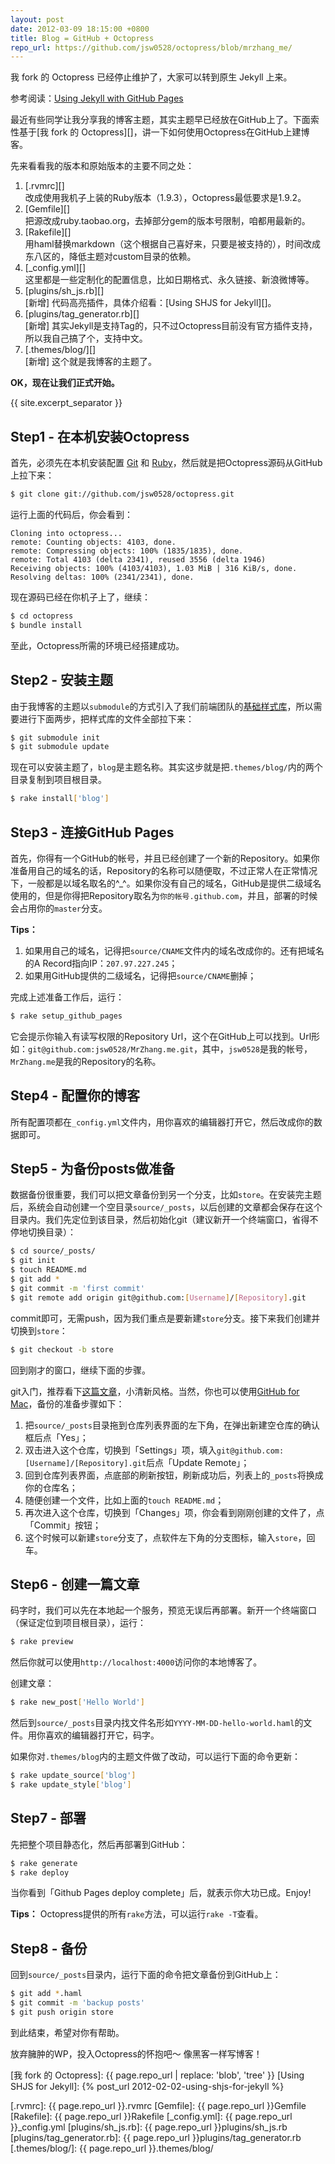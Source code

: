 ```yaml
---
layout: post
date: 2012-03-09 18:15:00 +0800
title: Blog = GitHub + Octopress
repo_url: https://github.com/jsw0528/octopress/blob/mrzhang_me/
---
```


<div class="flash-message">
  <div class="flash-info">
    <p>我 fork 的 Octopress 已经停止维护了，大家可以转到原生 Jekyll 上来。</p>
    <p>参考阅读：<a href="{% post_url 2013-03-21-using-jekyll-with-github-pages %}">Using Jekyll with GitHub Pages</a></p>
  </div>
</div>

最近有些同学让我分享我的博客主题，其实主题早已经放在GitHub上了。下面索性基于[我 fork 的 Octopress][]，讲一下如何使用Octopress在GitHub上建博客。

先来看看我的版本和原始版本的主要不同之处：

1. [.rvmrc][]<br />改成使用我机子上装的Ruby版本（1.9.3），Octopress最低要求是1.9.2。
2. [Gemfile][]<br />把源改成ruby.taobao.org，去掉部分gem的版本号限制，咱都用最新的。
3. [Rakefile][]<br />用haml替换markdown（这个根据自己喜好来，只要是被支持的），时间改成东八区的，降低主题对custom目录的依赖。
4. [_config.yml][]<br />这里都是一些定制化的配置信息，比如日期格式、永久链接、新浪微博等。
5. [plugins/sh_js.rb][]<br />[新增] 代码高亮插件，具体介绍看：[Using SHJS for Jekyll][]。
6. [plugins/tag_generator.rb][]<br />[新增] 其实Jekyll是支持Tag的，只不过Octopress目前没有官方插件支持，所以我自己搞了个，支持中文。
7. [.themes/blog/][]<br />[新增] 这个就是我博客的主题了。

**OK，现在让我们正式开始。**

{{ site.excerpt_separator }}

## Step1 - 在本机安装Octopress

首先，必须先在本机安装配置 [Git][] 和 [Ruby][]，然后就是把Octopress源码从GitHub上拉下来：

```sh
$ git clone git://github.com/jsw0528/octopress.git
```

运行上面的代码后，你会看到：

```
Cloning into octopress...
remote: Counting objects: 4103, done.
remote: Compressing objects: 100% (1835/1835), done.
remote: Total 4103 (delta 2341), reused 3556 (delta 1946)
Receiving objects: 100% (4103/4103), 1.03 MiB | 316 KiB/s, done.
Resolving deltas: 100% (2341/2341), done.
```

现在源码已经在你机子上了，继续：

```sh
$ cd octopress
$ bundle install
```

至此，Octopress所需的环境已经搭建成功。

## Step2 - 安装主题

由于我博客的主题以`submodule`的方式引入了我们前端团队的[基础样式库][]，所以需要进行下面两步，把样式库的文件全部拉下来：

```sh
$ git submodule init
$ git submodule update
```

现在可以安装主题了，`blog`是主题名称。其实这步就是把`.themes/blog/`内的两个目录复制到项目根目录。

```sh
$ rake install['blog']
```

## Step3 - 连接GitHub Pages

首先，你得有一个GitHub的帐号，并且已经创建了一个新的Repository。如果你准备用自己的域名的话，Repository的名称可以随便取，不过正常人在正常情况下，一般都是以域名取名的^_^。如果你没有自己的域名，GitHub是提供二级域名使用的，但是你得把Repository取名为`你的帐号.github.com`，并且，部署的时候会占用你的`master`分支。

**Tips：**

1. 如果用自己的域名，记得把`source/CNAME`文件内的域名改成你的。还有把域名的A Record指向IP：`207.97.227.245`；
2. 如果用GitHub提供的二级域名，记得把`source/CNAME`删掉；

完成上述准备工作后，运行：

```sh
$ rake setup_github_pages
```

它会提示你输入有读写权限的Repository Url，这个在GitHub上可以找到。Url形如：`git@github.com:jsw0528/MrZhang.me.git`，其中，`jsw0528`是我的帐号，`MrZhang.me`是我的Repository的名称。

## Step4 - 配置你的博客

所有配置项都在`_config.yml`文件内，用你喜欢的编辑器打开它，然后改成你的数据即可。

## Step5 - 为备份posts做准备

数据备份很重要，我们可以把文章备份到另一个分支，比如`store`。在安装完主题后，系统会自动创建一个空目录`source/_posts`，以后创建的文章都会保存在这个目录内。我们先定位到该目录，然后初始化git（建议新开一个终端窗口，省得不停地切换目录）：

```sh
$ cd source/_posts/
$ git init
$ touch README.md
$ git add *
$ git commit -m 'first commit'
$ git remote add origin git@github.com:[Username]/[Repository].git
```

commit即可，无需push，因为我们重点是要新建`store`分支。接下来我们创建并切换到`store`：

```sh
$ git checkout -b store
```

回到刚才的窗口，继续下面的步骤。

git入门，推荐看下[这篇文章][git-guide]，小清新风格。当然，你也可以使用[GitHub for Mac][]，备份的准备步骤如下：

1. 把`source/_posts`目录拖到仓库列表界面的左下角，在弹出新建空仓库的确认框后点「Yes」；
2. 双击进入这个仓库，切换到「Settings」项，填入`git@github.com:[Username]/[Repository].git`后点「Update Remote」；
3. 回到仓库列表界面，点底部的刷新按钮，刷新成功后，列表上的`_posts`将换成你的仓库名；
4. 随便创建一个文件，比如上面的`touch README.md`；
5. 再次进入这个仓库，切换到「Changes」项，你会看到刚刚创建的文件了，点「Commit」按钮；
6. 这个时候可以新建`store`分支了，点软件左下角的分支图标，输入`store`，回车。

## Step6 - 创建一篇文章

码字时，我们可以先在本地起一个服务，预览无误后再部署。新开一个终端窗口（保证定位到项目根目录），运行：

```sh
$ rake preview
```

然后你就可以使用`http://localhost:4000`访问你的本地博客了。

创建文章：

```sh
$ rake new_post['Hello World']
```

然后到`source/_posts`目录内找文件名形如`YYYY-MM-DD-hello-world.haml`的文件。用你喜欢的编辑器打开它，码字。

如果你对`.themes/blog`内的主题文件做了改动，可以运行下面的命令更新：

```sh
$ rake update_source['blog']
$ rake update_style['blog']
```

## Step7 - 部署

先把整个项目静态化，然后再部署到GitHub：

```sh
$ rake generate
$ rake deploy
```

当你看到「Github Pages deploy complete」后，就表示你大功已成。Enjoy!

**Tips：** Octopress提供的所有`rake`方法，可以运行`rake -T`查看。

## Step8 - 备份

回到`source/_posts`目录内，运行下面的命令把文章备份到GitHub上：

```sh
$ git add *.haml
$ git commit -m 'backup posts'
$ git push origin store
```

到此结束，希望对你有帮助。

放弃臃肿的WP，投入Octopress的怀抱吧～ 像黑客一样写博客！


[我 fork 的 Octopress]: {{ page.repo_url | replace: 'blob', 'tree' }}
[Using SHJS for Jekyll]: {% post_url 2012-02-02-using-shjs-for-jekyll %}

[.rvmrc]: {{ page.repo_url }}.rvmrc
[Gemfile]: {{ page.repo_url }}Gemfile
[Rakefile]: {{ page.repo_url }}Rakefile
[_config.yml]: {{ page.repo_url }}_config.yml
[plugins/sh_js.rb]: {{ page.repo_url }}plugins/sh_js.rb
[plugins/tag_generator.rb]: {{ page.repo_url }}plugins/tag_generator.rb
[.themes/blog/]: {{ page.repo_url }}.themes/blog/

[Git]: http://help.github.com/mac-set-up-git
[Ruby]: http://www.ruby-lang.org
[git-guide]: http://rogerdudler.github.com/git-guide/index.zh.html
[基础样式库]: https://github.com/eDoctor/eDr_assets_Sass
[GitHub for Mac]: http://mac.github.com

